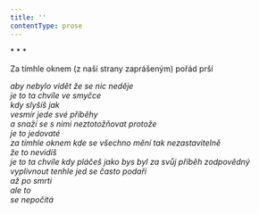 ```yaml
---
title: ''
contentType: prose
---
```


\* \* \*

Za tímhle oknem (z naší strany zaprášeným) pořád prší

_aby nebylo vidět že se nic neděje  
je to ta chvíle ve smyčce  
kdy slyšíš jak  
vesmír jede své příběhy  
a snaží se s nimi neztotožňovat protože  
je to jedovaté  
za tímhle oknem kde se všechno mění tak nezastavitelně  
že to nevidíš  
je to ta chvíle kdy pláčeš jako bys byl za svůj příběh zodpovědný  
vyplivnout tenhle jed se často podaří  
až po smrti  
ale to  
se nepočítá_
